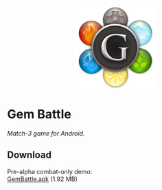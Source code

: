 <p align="center"><img src="app/src/main/res/mipmap-xxxhdpi/ic_launcher.png" /></p>

# Gem Battle

_Match-3 game for Android._

## Download

Pre-alpha combat-only demo:  
[GemBattle.apk](https://github.com/AshurAxelR/GemBattle/releases/download/pre-a.0.1/GemBattle.apk) (1.92 MB)

